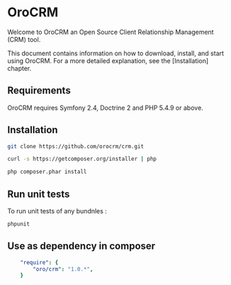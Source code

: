 OroCRM
========================

Welcome to OroCRM an Open Source Client Relationship Management (CRM) tool.

This document contains information on how to download, install, and start
using OroCRM. For a more detailed explanation, see the [Installation]
chapter.

Requirements
------------

OroCRM requires Symfony 2.4, Doctrine 2 and PHP 5.4.9 or above.

Installation
------------

```bash
git clone https://github.com/orocrm/crm.git

curl -s https://getcomposer.org/installer | php

php composer.phar install
```

Run unit tests
--------------

To run unit tests of any bundnles :

```bash
phpunit
```

Use as dependency in composer
-----------------------------

```yaml
    "require": {
        "oro/crm": "1.0.*",
    }
```

